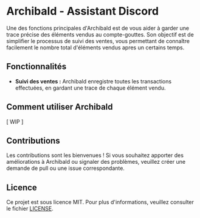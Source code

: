 # Archibald - Assistant Discord

Une des fonctions principales d'Archibald est de vous aider à garder une trace précise des éléments vendus au compte-gouttes.
Son objectif est de simplifier le processus de suivi des ventes, vous permettant de connaître facilement le nombre total d'éléments vendus apres un certains temps.

## Fonctionnalités

- **Suivi des ventes :** Archibald enregistre toutes les transactions effectuées, en gardant une trace de chaque élément vendu.


## Comment utiliser Archibald
[ WIP ]


## Contributions

Les contributions sont les bienvenues ! Si vous souhaitez apporter des améliorations à Archibald ou signaler des problèmes, veuillez créer une demande de pull ou une issue correspondante.

## Licence

Ce projet est sous licence MIT. Pour plus d'informations, veuillez consulter le fichier [LICENSE](LICENSE).

